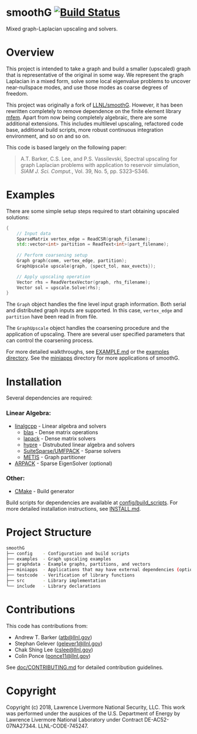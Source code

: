 smoothG [![Build Status](https://travis-ci.org/gelever/smoothG.svg?branch=master)](https://travis-ci.org/gelever/smoothG)
=================

<!-- BHEADER ++++++++++++++++++++++++++++++++++++++++++++++++++++++++++++++++++
 +
 + Copyright (c) 2018, Lawrence Livermore National Security, LLC.
 + Produced at the Lawrence Livermore National Laboratory.
 + LLNL-CODE-745247. All Rights reserved. See file COPYRIGHT for details.
 +
 + This file is part of smoothG. For more information and source code
 + availability, see https://www.github.com/llnl/smoothG.
 +
 + smoothG is free software; you can redistribute it and/or modify it under the
 + terms of the GNU Lesser General Public License (as published by the Free
 + Software Foundation) version 2.1 dated February 1999.
 +
 +++++++++++++++++++++++++++++++++++++++++++++++++++++++++++++++++++ EHEADER -->

<!-- !["smoothG logo](doc/smoothg_logo.png) -->

Mixed graph-Laplacian upscaling and solvers.

# Overview

This project is intended to take a graph and build a smaller (upscaled)
graph that is representative of the original in some way. We represent
the graph Laplacian in a mixed form, solve some local eigenvalue problems
to uncover near-nullspace modes, and use those modes as coarse degrees
of freedom.

This project was originally a fork of [LLNL/smoothG](https://github.com/llnl/smoothG).
However, it has been rewritten completely to remove dependence on the finite element library [mfem](https://github.com/llnl/mfem).
Apart from now being completely algebraic, there are some additional extensions.
This includes multilevel upscaling, refactored code base, additional build scripts,
more robust continuous integration environment, and so on and so on.

This code is based largely on the following paper:

> A.T. Barker, C.S. Lee, and P.S. Vassilevski, Spectral upscaling for 
> graph Laplacian problems with application to reservoir simulation, *SIAM
> J. Sci. Comput.*, Vol. 39, No. 5, pp. S323–S346.

# Examples
There are some simple setup steps required to start obtaining upscaled solutions:
```c++
{
    // Input data
    SparseMatrix vertex_edge = ReadCSR(graph_filename);
    std::vector<int> partition = ReadText<int>(part_filename);
    
    // Perform coarsening setup
    Graph graph(comm, vertex_edge, partition);
    GraphUpscale upscale(graph, {spect_tol, max_evects});

    // Apply upscaling operation
    Vector rhs = ReadVertexVector(graph, rhs_filename);
    Vector sol = upscale.Solve(rhs);
}
```
The `Graph` object handles the fine level input graph information.  Both serial and distributed graph inputs are supported.
In this case, `vertex_edge` and `partition` have been read in from file.

The `GraphUpscale` object handles the coarsening procedure and the application of upscaling.
There are several user specified parameters that can control the coarsening process.

For more detailed walkthroughs, see [EXAMPLE.md](doc/EXAMPLE.md) or the [examples directory](examples/).
See the [miniapps](miniapps) directory for more applications of smoothG.

# Installation
Several dependencies are required:
### Linear Algebra:
* [linalgcpp](https://github.com/gelever/linalgcpp)  - Linear algebra and solvers
   * [blas](http://www.netlib.org/blas/) - Dense matrix operations
   * [lapack](http://www.netlib.org/lapack/) - Dense matrix solvers
   * [hypre](https://github.com/LLNL/hypre) - Distrubuted linear algebra and solvers
   * [SuiteSparse/UMFPACK](http://faculty.cse.tamu.edu/davis/suitesparse.html) - Sparse solvers
   * [METIS](http://glaros.dtc.umn.edu/gkhome/metis/metis/overview) - Graph partitioner
* [ARPACK](https://www.caam.rice.edu/software/ARPACK/) - Sparse EigenSolver (optional)
   
### Other:
* [CMake](https://cmake.org/)  - Build generator

Build scripts for dependencies are available at [config/build_scripts](config/build_scripts).
For more detailed installation instructions, see [INSTALL.md](INSTALL.md).

# Project Structure
```sh
smoothG
├── config    - Configuration and build scripts
├── examples  - Graph upscaling examples
├── graphdata - Example graphs, partitions, and vectors
├── miniapps  - Applications that may have external dependencies (optional)
├── testcode  - Verification of library functions
├── src       - Library implementation
└── include   - Library declarations
```

# Contributions
This code has contributions from:
- Andrew T. Barker (atb@llnl.gov)
- Stephan Gelever (gelever1@llnl.gov)
- Chak Shing Lee (cslee@llnl.gov)
- Colin Ponce (ponce11@llnl.gov)

See [doc/CONTRIBUTING.md](doc/CONTRIBUTING.md) for detailed contribution guidelines.


# Copyright
Copyright (c) 2018, Lawrence Livermore National Security, LLC.
This work was performed under the auspices of the U.S. Department of Energy by
Lawrence Livermore National Laboratory under Contract DE-AC52-07NA27344.
LLNL-CODE-745247.

